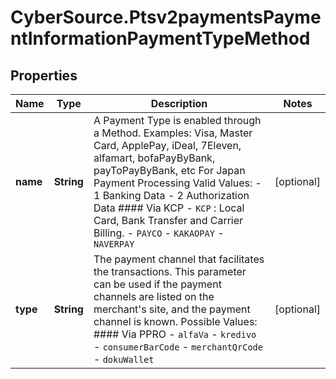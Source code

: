 # CyberSource.Ptsv2paymentsPaymentInformationPaymentTypeMethod

## Properties
Name | Type | Description | Notes
------------ | ------------- | ------------- | -------------
**name** | **String** | A Payment Type is enabled through a Method. Examples: Visa, Master Card, ApplePay, iDeal, 7Eleven, alfamart, bofaPayByBank, payToPayByBank, etc  For Japan Payment Processing Valid Values: - 1 Banking Data - 2 Authorization Data  #### Via KCP - `KCP` : Local Card, Bank Transfer and Carrier Billing. - `PAYCO` - `KAKAOPAY` - `NAVERPAY`  | [optional] 
**type** | **String** | The payment channel that facilitates the transactions. This parameter can be used if the payment channels are listed on the merchant's site, and the payment channel is known.  Possible Values:  #### Via PPRO - `alfaVa` - `kredivo` - `consumerBarCode` - `merchantQrCode` - `dokuWallet`  | [optional] 


